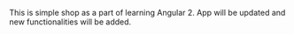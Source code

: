 This is simple shop as a part of learning Angular 2.
App will be updated and new functionalities will be added.
